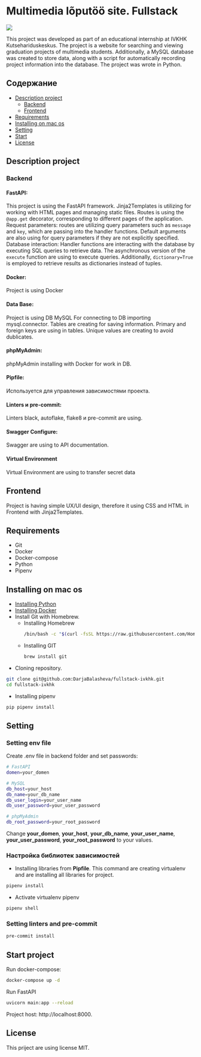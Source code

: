 # Multimedia lõputöö site. Fullstack
<img src="https://github.com/DarjaBalasheva/fullstack-ivkhk/actions/workflows/my_workflow.yml/badge.svg">

This project was developed as part of an educational internship at IVKHK Kutsehariduskeskus. The project is a website for searching and viewing graduation projects of multimedia students. Additionally, a MySQL database was created to store data, along with a script for automatically recording project information into the database. The project was wrote in Python.

## Содержание
- [Description project](#description-project)
  - [Backend](#backend)
  - [Frontend](#frontend)
- [Requirements](#requirements)
- [Installing on mac os](#Installing-on-mac-os)
- [Setting](#setting)
- [Start](#start-project)
- [License](#license)

## Description project
### Backend
#### FastAPI:
This project is using the FastAPI framework. Jinja2Templates is utilizing for working with HTML pages and managing static files.
Routes is using the `@app.get` decorator, corresponding to different pages of the application. Request parameters: routes are utilizing query parameters such as `message` and `key`, which are passing into the handler functions. Default arguments are also using for query parameters if they are not explicitly specified.
Database interaction: Handler functions are interacting with the database by executing SQL queries to retrieve data. The asynchronous version of the `execute` function are using to execute queries. Additionally, `dictionary=True` is employed to retrieve results as dictionaries instead of tuples.
#### Docker:
Project is using Docker
#### Data Base:
Project is using DB MySQL
For connecting to DB importing mysql.connector.
Tables are creating for saving information. Primary and foreign keys are using in tables.
Unique values are creating to avoid dublicates.
#### phpMyAdmin:
phpMyAdmin installing with Docker for work in DB.
#### Pipfile:
Используется для управления зависимостями проекта.
#### Linters и pre-commit:
Linters black, autoflake, flake8 и pre-commit are using.
#### Swagger Configure:
Swagger are using to API documentation.
#### Virtual Environment
Virtual Environment are using to transfer secret data

## Frontend
Project is having simple UX/UI design, therefore it using CSS and HTML in Frontend with Jinja2Templates.
## Requirements
- Git
- Docker
- Docker-compose
- Python
- Pipenv

## Installing on mac os
- [Installing Python](https://www.python.org/downloads/macos/)
- [Installing Docker](https://www.docker.com/get-started/)
- Install Git with Homebrew.
  - Installing Homebrew
    ```bash
    /bin/bash -c "$(curl -fsSL https://raw.githubusercontent.com/Homebrew/install/HEAD/install.sh)"
    ```
  - Installing GIT
    ```bash
    brew install git
    ```
- Cloning repository.
```bash
git clone git@github.com:DarjaBalasheva/fullstack-ivkhk.git
cd fullstack-ivkhk
```

- Installing pipenv
```bash
pip pipenv install
```
## Setting
### Setting env file
Create .env file in backend folder and set passwords:
```bash
# FastAPI
domen=your_domen

# MySQL
db_host=your_host
db_name=your_db_name
db_user_login=your_user_name
db_user_password=your_user_password

# phpMyAdmin
db_root_password=your_root_password
```
Change **your_domen**, **your_host**, **your_db_name**, **your_user_name**, **your_user_password**, **your_root_password** to your values.
### Настройка библиотек зависимостей
- Installing libraries from **Pipfile**. This command are creating virtualenv and are installing all libraries for project.
```bash
pipenv install
```
- Activate virtualenv pipenv
```bash
pipenv shell
```
### Setting linters and pre-commit
```bash
pre-commit install
```
## Start project
Run docker-compose:
```bash
docker-compose up -d
```
Run FastAPI
```bash
uvicorn main:app --reload
```

Project host: http://localhost:8000.

## License
This priject are using license MIT.
